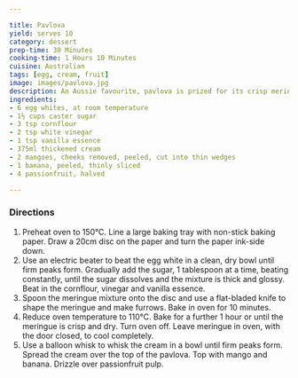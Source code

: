 ```yaml
---

title: Pavlova
yield: serves 10
category: dessert
prep-time: 30 Minutes
cooking-time: 1 Hours 10 Minutes
cuisine: Australian
tags: [egg, cream, fruit]
image: images/pavlova.jpg
description: An Aussie favourite, pavlova is prized for its crisp meringue and soft, marshmallowy centre.
ingredients:
- 6 egg whites, at room temperature
- 1½ cups caster sugar
- 3 tsp cornflour
- 2 tsp white vinegar
- 1 tsp vanilla essence
- 375ml thickened cream
- 2 mangoes, cheeks removed, peeled, cut into thin wedges
- 1 banana, peeled, thinly sliced
- 4 passionfruit, halved

---
```


### Directions

1. Preheat oven to 150°C. Line a large baking tray with non-stick baking paper. Draw a 20cm disc on the paper and turn the paper ink-side down.
2. Use an electric beater to beat the egg white in a clean, dry bowl until firm peaks form. Gradually add the sugar, 1 tablespoon at a time, beating constantly, until the sugar dissolves and the mixture is thick and glossy. Beat in the cornflour, vinegar and vanilla essence.
3. Spoon the meringue mixture onto the disc and use a flat-bladed knife to shape the meringue and make furrows. Bake in oven for 10 minutes.
4. Reduce oven temperature to 110°C. Bake for a further 1 hour or until the meringue is crisp and dry. Turn oven off. Leave meringue in oven, with the door closed, to cool completely.
5. Use a balloon whisk to whisk the cream in a bowl until firm peaks form. Spread the cream over the top of the pavlova. Top with mango and banana. Drizzle over passionfruit pulp.
